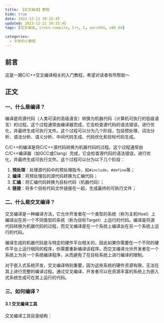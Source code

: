 ```yaml
---
title: 【交叉编译】教程
hide: true
date: 2023-12-21 20:25:45
updated: 2023-12-21 20:25:45
tags: [交叉编译, cross-compile, C++, C, aarch64, x86_64]

categories: 
  - 牛排的小教程
---
```


## 前言

这是一期C/C++交叉编译相关的入门教程，希望对读者有所帮助～

<!-- more -->

## 正文

### 一、什么是编译？

编译是将源代码（人类可读的高级语言）转换为机器代码（计算机可执行的低级语言）的过程。这个过程通常由编译器完成，它会检查源代码的语法错误，进行优化，并最终生成可执行文件。这个过程可以分为几个阶段，包括预处理、词法分析、语法分析、语义分析、中间代码生成、代码优化和目标代码生成。

C/C++的编译是将C/C++源代码转换为机器代码的过程。这个过程通常由C/C++编译器（如GCC或Clang）完成，它会检查源代码的语法错误，进行优化，并最终生成可执行文件。这个过程可以分为以下几个阶段：

1. **预处理**：处理源代码中的预处理指令，如`#include`，`#define`等；
2. **编译**：将预处理后的源代码转换为汇编代码；
3. **汇编**：将汇编代码转换为目标代码（机器代码）；
4. **链接**：将多个目标代码文件链接在一起，生成最终的可执行文件；

### 二、什么是交叉编译？

交叉编译是一种编译方法，它允许开发者在一个类型的系统（称为主机Host）上编译出在另一个不同类型的系统（称为目标Target）上运行的代码。编译是将源代码转换为机器代码的过程，而交叉编译是在一个系统上编译出在另一个系统上运行的代码。

编译生成的机器代码是与特定的硬件平台相关的，因此如果你需要在一个不同的硬件平台上运行相同的程序，你需要重新编译该程序。而交叉编译允许开发者在一个系统上为另一个系统编译程序，从而避免了在目标系统上进行编译的限制。

对于嵌入式系统开发，交叉编译特别重要，因为这些系统的硬件资源有限，无法在其上进行完整的编译过程。通过交叉编译，开发者可以在资源丰富的系统上为嵌入式系统生成可在其上运行的代码。

### 三、如何编译？

#### 3.1 交叉编译工具

交叉编译工具目录结构：

```
```

